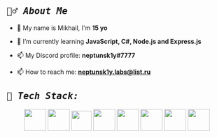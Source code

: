 <h2 align="left"><samp><i><b>🙋‍♂️ About Me </b></i></samp></h2>

- 🔭 My name is Mikhail, I'm **15 yo**

- 🌱 I’m currently learning **JavaScript, C#, Node.js and Express.js**

- 📫 My Discord profile: **neptunsk1y#7777**

- 📫 How to reach me: <b><a href="mailto:neptunsk1y.labs@list.ru">neptunsk1y.labs@list.ru</a></b>


<h2 align="left"><samp><i><b>🚀 Tech Stack:</b></i></samp></h2>

<p align="center">
      <img width="50px" src="https://img.icons8.com/color/96/000000/c-programming.png"/>
      <img width="50px" src="https://img.icons8.com/color/96/000000/c-plus-plus-logo.png"/>
      <img width="46px" top = "100px" src="https://brandeps.com/logo-download/C/C-Sharp-logo-vector-01.svg"/>
      <img width="50px" src="https://img.icons8.com/color/96/000000/python--v1.png"/>
      <img width="50px" src="https://img.icons8.com/color/96/html-5--v1.png"/>
      <img width="50px" src="https://img.icons8.com/color/96/000000/javascript--v2.png"/>  
      <img width="50px" src="https://img.icons8.com/color/96/000000/visual-studio-code-2019.png"/>
      <img width="50px" src="https://img.icons8.com/color/96/000000/git.png"/>

